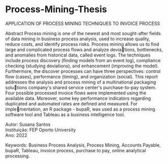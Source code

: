 # Process-Mining-Thesis
APPLICATION OF PROCESS MINING TECHNIQUES TO INVOICE PROCESS

Abstract 
Process mining is one of the newest and most sought-after fields of data mining in business process analysis, used to increase quality, reduce costs, and identify process risks.
Process mining allows us to find large and complicated process flows and analyze devia￾tions, bottlenecks, and anomalies from historical data, called event logs. The techniques include process discovery (finding models from an event log), compliance checking (studying deviations), and enhancement (improving the model). Furthermore, the discover processes can have three perspectives: control flow (cases), performance (timing), and organization (social).
This report addresses the analysis and process mining of a multinational packaging solu￾tions company's shared service center's purchase-to-pay system. Four possible processed invoice flows were implemented using the available data. Moreover, some key performance indicators regarding duplicated and automated rates are defined and measured. For imple￾mentation, an R package - bupaR, was used as a process mining software tool and Tableau as a business intelligence tool.

Autor: Susana Santos  
Instituição: FEP Oporto University  
Ano: 2022

Keywords: Business Process Analysis, Process Mining, Accounts Payable, bupaR, Tableau, 
invoice process, purchase to pay, online analytical processing.
